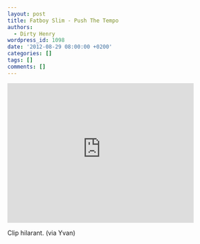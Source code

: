 ```yaml
---
layout: post
title: Fatboy Slim - Push The Tempo
authors:
  - Dirty Henry
wordpress_id: 1098
date: '2012-08-29 08:00:00 +0200'
categories: []
tags: []
comments: []
---
```

<iframe width="420" height="315" src="http://www.youtube.com/embed/so9DBHCo64Q" frameborder="0" allowfullscreen></iframe>

Clip hilarant. (via Yvan)
